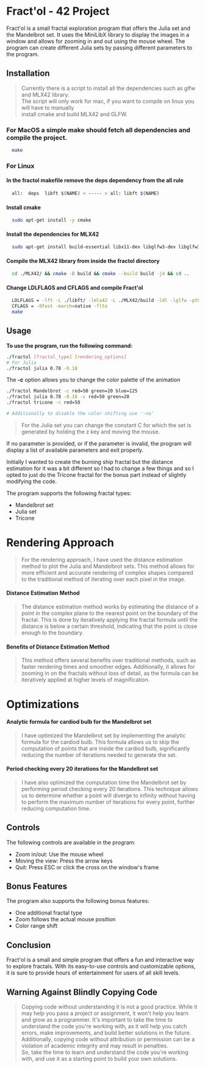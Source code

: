 Fract'ol - 42 Project
========

Fract'ol is a small fractal exploration program that offers the Julia set and the Mandelbrot set. It uses the MiniLibX library to display the images in a window and allows for zooming in and out using the mouse wheel. The program can create different Julia sets by passing different parameters to the program.

Installation
------------

>Currently there is a script to install all the dependencies such as glfw and MLX42 library. \
The script will only work for mac, if you want to compile on linux you will have to manually \
install cmake and build MLX42 and GLFW.

### For MacOS a simple make should fetch all dependencies and compile the project.
```bash
  make
```

### For Linux

#### In the fractol makefile remove the deps dependency from the all rule
```bash
  all:  deps  libft $(NAME) < ----- > all: libft $(NAME)
```
#### Install cmake
```bash
  sudo apt-get install -y cmake
```
#### Install the dependencies for MLX42
```bash
  sudo apt-get install build-essential libx11-dev libglfw3-dev libglfw3 xorg-dev
```
#### Compile the MLX42 library from inside the fractol directory
```bash
  cd ./MLX42/ && cmake -B build && cmake --build build -j4 && cd ..
```
#### Change LDLFLAGS and CFLAGS and compile Fract'ol
```bash
  LDLFLAGS = -lft -L ./libft/ -lmlx42 -L ./MLX42/build -ldl -lglfw -pthread
  CFLAGS = -Ofast -march=native -flto 
  make
```

Usage
-----

**To use the program, run the following command:**

```bash
./fractol [fractal_type] [rendering_options]
# For Julia
./fractol julia 0.78 -0.18
```

The **-c** option allows you to change the color palette of the animation
```bash
./fractol Mandelbrot -c red=50 green=20 blue=125
./fractol julia 0.78 -0.18 -c red=50 green=20 
./fractol tricone -c red=50 

# Additionally to disable the color shifting use '-na'
```

>For the Julia set you can change the constant C for which the set is generated by holding the z key and moving the mouse.

If no parameter is provided, or if the parameter is invalid, the program will display a list of available parameters and exit properly.

Initially I wanted to create the burning ship fractal but the distance estimation for it was a bit different so I had to change
a few things and so I opted to just do the Tricone fractal for the bonus part instead of slightly modifying the code.

The program supports the following fractal types:

*   Mandelbrot set
*   Julia set
*   Tricone


Rendering Approach
=================

>For the rendering approach, I have used the distance estimation method to plot the Julia and Mandelbrot sets. This method allows for more efficient and accurate rendering of complex shapes compared to the traditional method of iterating over each pixel in the image.

#### Distance Estimation Method

>The distance estimation method works by estimating the distance of a point in the complex plane to the nearest point on the boundary of the fractal. This is done by iteratively applying the fractal formula until the distance is below a certain threshold, indicating that the point is close enough to the boundary.

#### Benefits of Distance Estimation Method

>This method offers several benefits over traditional methods, such as faster rendering times and smoother edges. Additionally, it allows for zooming in on the fractals without loss of detail, as the formula can be iteratively applied at higher levels of magnification.

Optimizations
=============

#### Analytic formula for cardiod bulb for the Mandelbrot set

>I have optimized the Mandelbrot set by implementing the analytic formula for the cardiod bulb. This formula allows us
to skip the computation of points  that are inside the cardiod bulb, significantly reducing the number of iterations 
needed to generate the set.

#### Period checking every 20 iterations for the Mandelbrot set

>I have also optimized the computation time the Mandelbrot set by performing period checking every 20 iterations. This technique allows us to determine whether a point will diverge to infinity without having to perform the maximum number of iterations for every point, further reducing computation time.

Controls
--------

The following controls are available in the program:

*   Zoom in/out: Use the mouse wheel
*   Moving the view: Press the arrow keys
*   Quit: Press ESC or click the cross on the window's frame

Bonus Features
--------------

The program also supports the following bonus features:

*   One additional fractal type
*   Zoom follows the actual mouse position
*   Color range shift

Conclusion
----------

Fract'ol is a small and simple program that offers a fun and interactive way to explore fractals. With its easy-to-use controls and customizable options, it is sure to provide hours of entertainment for users of all skill levels.

## Warning Against Blindly Copying Code
> Copying code without understanding it is not a good practice. While it may help you pass a project or assignment, 
it won't help you learn and grow as a programmer. It's important to take the time to understand the code you're working 
with, as it will help you catch errors, make improvements, and build better solutions in the future. Additionally, copying 
code without attribution or permission can be a violation of academic integrity and may result in penalties. \
So, take the time to learn and understand the code you're working with, and use it as a starting point to build your own solutions.
